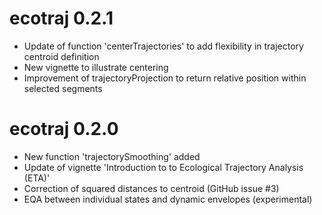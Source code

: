 # ecotraj 0.2.1
* Update of function 'centerTrajectories' to add flexibility in trajectory centroid definition
* New vignette to illustrate centering
* Improvement of trajectoryProjection to return relative position within selected segments

# ecotraj 0.2.0
* New function 'trajectorySmoothing' added
* Update of vignette 'Introduction to to Ecological Trajectory Analysis (ETA)'
* Correction of squared distances to centroid (GitHub issue #3)
* EQA between individual states and dynamic envelopes (experimental)
